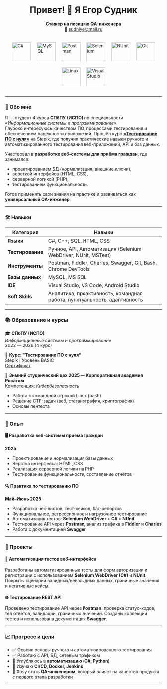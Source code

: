 <h1 align="center">Привет! 👋 Я Егор Судник</h1>
<p align="center">
  <strong>Стажер на позицию QA-инженера</strong><br>
  📧 <a href="mailto:sudniye@mail.ru">sudniye@mail.ru</a> 
</p>


<div style="
  display: flex;
  justify-content: center;
  align-items: center;
  gap: 20px;
  flex-wrap: wrap;
  padding: 20px;
  width: 100%;
  box-sizing: border-box;
">
  <img src="https://avatars.dzeninfra.ru/get-zen_doc/3483777/pub_62cd47ab076b2b5f4a1ef98e_62d06f6d996e500f07b8b88e/scale_1200" alt="C#" style="width: 60px; height: 60px; object-fit: contain;" />
  <img src="https://upload.wikimedia.org/wikipedia/ru/thumb/6/62/MySQL.svg/1200px-MySQL.svg.png" alt="MySQL" style="width: 60px; height: 60px; object-fit: contain;" />
  <img src="https://www.itsdelta.ru/upload/iblock/d41/d4164c9d28b9e2c11e347b5e477ab831.png" alt="Postman" style="width: 60px; height: 60px; object-fit: contain;" />
  <img src="https://blog.skillfactory.ru/wp-content/uploads/2023/02/1_ihb6hdmaw48vjtbsjyhbzg-1830140.png" alt="Selenium" style="width: 60px; height: 60px; object-fit: contain;" />
  <img src="https://encrypted-tbn0.gstatic.com/images?q=tbn:ANd9GcQHXk8H8RGWMqJ_ym7gNhCCy12aWc764ildjQ&s" alt="NUnit" style="width: 60px; height: 60px; object-fit: contain;" />
  <img src="https://images-eds-ssl.xboxlive.com/image?url=4rt9.lXDC4H_93laV1_eHHFT949fUipzkiFOBH3fAiZZUCdYojwUyX2aTonS1aIwMrx6NUIsHfUHSLzjGJFxxj7kCzMIlSC20SNjaJf9GmG15ocnF.zbBRgxMSlB7Ejh6FbgNzxLvZOoW7N3ML56fn3m5Z4MO.M8pYrCFVKIhqM-&format=source" alt="Git" style="width: 60px; height: 60px; object-fit: contain;" />
  <img src="https://upload.wikimedia.org/wikipedia/commons/thumb/3/35/Tux.svg/800px-Tux.svg.png" alt="Linux" style="width: 60px; height: 60px; object-fit: contain;" />
  <img src="https://upload.wikimedia.org/wikipedia/commons/thumb/2/2c/Visual_Studio_Icon_2022.svg/1200px-Visual_Studio_Icon_2022.svg.png" alt="Visual Studio" style="width: 60px; height: 60px; object-fit: contain;" />
</div>

---

### 🧠 Обо мне

Я — студент 4 курса **СПбПУ (ИСПО)** по специальности *«Информационные системы и программирование»*.  
Глубоко интересуюсь качеством ПО, процессами тестирования и обеспечением надёжности приложений. Прошёл курс **[«Тестирование ПО с нуля»](https://stepik.org/course/171826/syllabus)** на Stepik, где получил практические навыки ручного и автоматизированного тестирования веб-приложений, API и баз данных.

Участвовал в **разработке веб-системы для приёма граждан**, где занимался:
- проектированием БД (нормализация, внешние ключи),
- версткой интерфейса (HTML, CSS),
- серверной логикой (PHP),
- тестированием функциональности.

Готов применять свои знания на практике и развиваться как **универсальный QA-инженер**.

---

### 🛠️ Навыки

| Категория         | Навыки |
|-------------------|--------|
| **Языки**         | C#, C++, SQL, HTML, CSS |
| **Тестирование**  | Ручное, API, Автоматизация (Selenium WebDriver, NUnit, MSTest) |
| **Инструменты**   | Postman, Fiddler, Charles, Swagger, Git, Bash, Chrome DevTools |
| **Базы данных**   | MySQL, MS SQL |
| **IDE**           | Visual Studio, VS Code, Android Studio |
| **Soft Skills**   | Аналитика, проактивность, командная работа, пунктуальность, адаптивность |

---

### 📚 Образование и курсы

🎓 **СПбПУ (ИСПО)**  
*Информационные системы и программирование*  
2022 — 2026 (4 курс)

📘 **Курс: "Тестирование ПО с нуля"**  
Stepik | Уровень BASIC  
[Сертификат](https://disk.yandex.ru/i/12qYK9WUvwOAXw) 

🧊 **Зимний студенческий цех 2025 — Корпоративная академия Росатом**  
Компетенция: *Кибербезопасность*  
- Работа с командной строкой Linux (bash)
- Решение CTF-задач (веб, стеганография, криптография)
- Основы пентеста

---

### 💼 Опыт

#### 🖥️ Разработка веб-системы приёма граждан  
**2025**  
- Проектирование и нормализация базы данных
- Верстка интерфейса: HTML, CSS
- Реализация серверной логики на PHP
- Тестирование функциональности, составление отчётов

#### 🔍 Практика по тестированию ПО  
**Май–Июнь 2025**  
- Разработка чек-листов, тест-кейсов, баг-репортов
- Функциональное, регрессионное и нагрузочное тестирование
- Автоматизация тестов: **Selenium WebDriver + C# + NUnit**
- Тестирование API через **Postman**, анализ трафика в **Fiddler** и **Charles**
- Работа с документацией **Swagger**

---

### 🚀 Проекты

#### 🧪 Автоматизация тестов веб-интерфейса
Разработаны автоматизированные тесты для форм авторизации и регистрации с использованием **Selenium WebDriver (C#)** и **NUnit**. Покрыты сценарии валидных/невалидных данных, граничные значения и негативные кейсы.

#### 🌐 Тестирование REST API
Проведено тестирование API через **Postman**: проверка статус-кодов, тел ответов, валидации, граничных значений. Созданы коллекции тестов и использована документация **Swagger**.

---

### 📈 Прогресс и цели

- ✅ Освоил основы ручного и автоматизированного тестирования
- ✅ Работаю с API, БД, сетевым трафиком
- 🎯 Углубляюсь в **автоматизацию (C#, Python)**
- 🎯 Изучаю **CI/CD, Docker, Jenkins**
- 🎯 Хочу стать **QA-инженером**, который влияет на качество продукта с первого этапа разработки

---
